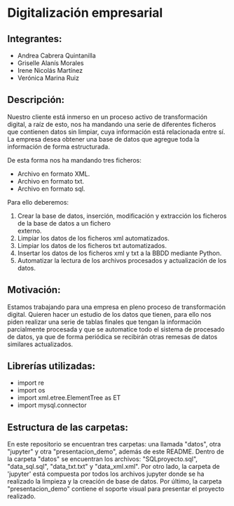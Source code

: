 # Digitalización empresarial

## Integrantes:
- Andrea Cabrera Quintanilla
- Griselle Alanís Morales
- Irene Nicolás Martínez
- Verónica Marina Ruiz

## Descripción:
Nuestro cliente está inmerso en un proceso activo de transformación digital, a raíz de esto, nos ha mandando una serie de diferentes ficheros que contienen datos sin limpiar, cuya información está relacionada entre sí. La empresa desea obtener una base de datos que agregue toda la información de forma estructurada.

De esta forma nos ha mandando tres ficheros:
- Archivo en formato XML.
- Archivo en formato txt.
- Archivo en formato sql.

Para ello deberemos:
1. Crear la base de datos, inserción, modificación y extracción los ficheros de la base de datos a un fichero   
  externo.
2. Limpiar los datos de los ficheros xml automatizados.
3. Limpiar los datos de los ficheros txt automatizados.
4. Insertar los datos de los ficheros xml y txt a la BBDD mediante Python.
5. Automatizar la lectura de los archivos procesados y actualización de los datos.

## Motivación:
Estamos trabajando para una empresa en pleno proceso de transformación digital. Quieren hacer un estudio de los datos que tienen, para ello nos piden realizar una serie de tablas finales que tengan la información parcialmente procesada y que se automatice todo el sistema de procesado de datos, ya que de forma periódica se recibirán otras remesas de datos similares actualizados.

## Librerías utilizadas:
* import re
* import os
* import xml.etree.ElementTree as ET
* import mysql.connector

## Estructura de las carpetas:
En este repositorio se encuentran tres carpetas: una llamada "datos", otra "jupyter" y otra "presentacion_demo", además de este README. Dentro de la carpeta "datos" se encuentran los archivos: "SQLproyecto.sql", "data_sql.sql", "data_txt.txt" y "data_xml.xml". Por otro lado, la carpeta de 'jupyter' está compuesta por todos los archivos jupyter donde se ha realizado la limpieza y la creación de base de datos. Por último, la carpeta "presentacion_demo" contiene el soporte visual para presentar el proyecto realizado.
